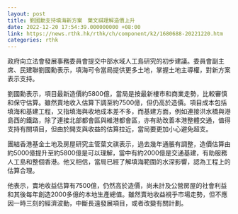 ```yaml
---
layout: post
title: 劉國勳支持填海新方案　葉文祺理解造價上升
date: 2022-12-20 17:54:39.000000000 +08:00
link: https://news.rthk.hk/rthk/ch/component/k2/1680688-20221220.htm
categories: rthk
---
```


政府向立法會發展事務委員會提交中部水域人工島研究的初步建議。委員會副主席、民建聯劉國勳表示，填海可令當局提供更多土地，掌握土地主導權，對新方案表示支持。

劉國勳表示，項目最新造價約5800億，當局是按最新樓市和商業走勢，比較審慎和保守估算。雖然賣地收入估算下調至約7500億，但仍高於造價。項目成本包括填海和基建工程，又指填海與收地成本差不多，而基建方面，例如連接洪水橋與港島西的鐵路，除了連接北部都會區與維港都會區，亦有助改善本港整體交通，值得支持有關項目，但由於開支與收益的估算拉近，當局要更加小心避免超支。

團結香港基金土地及房屋研究主管葉文祺表示，過去幾年通脹有調整，造價估算由約5000億提升至約5800億是可以理解，當中有約2000億是交通基建，有助服務人工島和整個香港。他又相信，當局已經了解填海範圍的水深影響，認為工程上的估算合理。

他表示，賣地收益估算有7500億，仍然高於造價，尚未計及公營房屋的社會利益和其後每年創造2000多億的本地生產總值。雖然賣地收益視乎市場走勢，但不應因一時三刻的經濟波動，中斷長遠發展項目，或者改變有關計劃。

